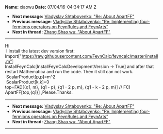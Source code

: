 **Name:** xiaowu
**Date:** 07/04/16-04:34:17 AM Z

  - **Next message:** [Vladyslav Shtabovenko: "Re: About
    ApartFF"](1099.html)
  - **Previous message:** [Vladyslav Shtabovenko: "Re: Implementing
    four-fermions operators on FeynRules and FeynArts"](1097.html)
  - **Next in thread:** [Zhang Shao wu: "About ApartFF"](1169.html)

-----

Hi  
 I install the latest dev version first:  
Import["https://raw.githubusercontent.com/FeynCalc/feyncalc/master/install.m"]  
InstallFeynCalc[InstallFeynCalcDevelopmentVersion -\> True] and
after that restart Mathematica and run the code. Then it still can not
work.  
 ScalarProduct[p,p]=m^2  
 ScalarProduct[k,k]=0  
top=FAD[{q1, m}, {q1 - p}, {q1 - 2 p, m}, {q1 - k - 2 p, m}] //
FCI  
ApartFF[top,{q1}] ,Please.Thanks.  

-----

  - **Next message:** [Vladyslav Shtabovenko: "Re: About
    ApartFF"](1099.html)
  - **Previous message:** [Vladyslav Shtabovenko: "Re: Implementing
    four-fermions operators on FeynRules and FeynArts"](1097.html)
  - **Next in thread:** [Zhang Shao wu: "About ApartFF"](1169.html)

-----

